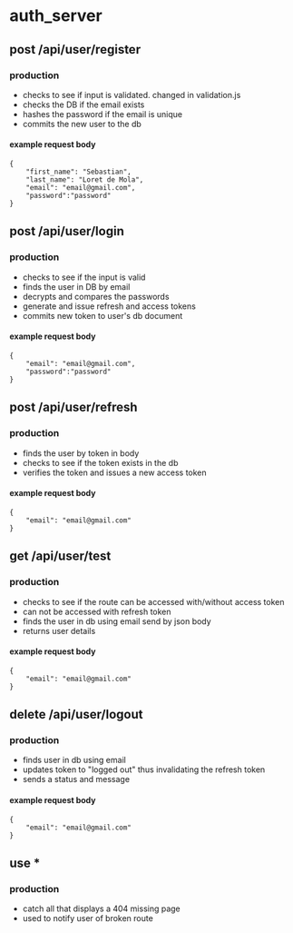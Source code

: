 # auth_server

## post /api/user/register
### production
- checks to see if input is validated. changed in validation.js
- checks the DB if the email exists
- hashes the password if the email is unique
- commits the new user to the db
#### example request body
```
{
    "first_name": "Sebastian",
    "last_name": "Loret de Mola",
    "email": "email@gmail.com",
    "password":"password"
}
```
## post /api/user/login
### production
- checks to see if the input is valid
- finds the user in DB by email
- decrypts and compares the passwords
- generate and issue refresh and access tokens
- commits new token to user's db document
#### example request body
```
{
    "email": "email@gmail.com",
    "password":"password"
}
```

## post /api/user/refresh
### production
- finds the user by token in body
- checks to see if the token exists in the db
- verifies the token and issues a new access token
#### example request body
```
{
    "email": "email@gmail.com"
}
```

## get /api/user/test
### production
- checks to see if the route can be accessed with/without access token
- can not be accessed with refresh token
- finds the user in db using email send by json body
- returns user details
#### example request body
```
{
    "email": "email@gmail.com"
}
```

## delete /api/user/logout
### production
- finds user in db using email
- updates token to "logged out" thus invalidating the refresh token
- sends a status and message
#### example request body
```
{
    "email": "email@gmail.com"
}
```

## use *
### production
- catch all that displays a 404 missing page
- used to notify user of broken route
